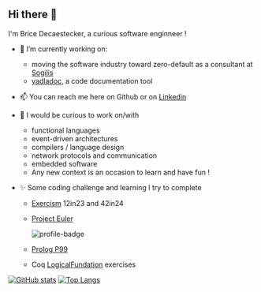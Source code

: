 ## Hi there 👋
I'm Brice Decaestecker, a curious software enginneer !

- 🔭 I’m currently working on:
  + moving the software industry toward zero-default as a consultant at [Sogilis](https://sogilis.com/2024-a-propos-de-nous/)
  + [yadladoc](https://github.com/NyuB/yadladoc), a code documentation tool
  
- 📫 You can reach me here on Github or on [Linkedin](https://www.linkedin.com/in/brice-decaestecker-92b85811b/) 

- 🌱 I would be curious to work on/with
  + functional languages
  + event-driven architectures
  + compilers / language design
  + network protocols and communication
  + embedded software
  + Any new context is an occasion to learn and have fun !

- ✨ Some coding challenge and learning I try to complete
  + [Exercism](https://exercism.org/tracks) 12in23 and 42in24
  + [Project Euler](https://projecteuler.net/about)
  
    ![profile-badge](https://projecteuler.net/profile/NyuB.png)
  + [Prolog P99](https://github.com/NyuB/prolog-p99)
  + Coq [LogicalFundation](https://github.com/NyuB/Coq-LogicalFoundation) exercises


[![GitHub stats](https://github-readme-stats.vercel.app/api?username=NyuB)](https://github.com/anuraghazra/github-readme-stats)
[![Top Langs](https://github-readme-stats.vercel.app/api/top-langs/?username=NyuB&size_weight=0.5&count_weight=0.5&exclude_repo=openABE-tools)](https://github.com/anuraghazra/github-readme-stats)
